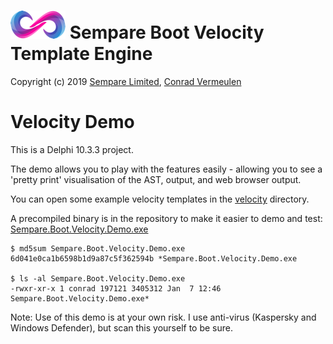 # ![](../../images/sempare-logo-45px.png) Sempare Boot Velocity Template Engine

Copyright (c) 2019 [Sempare Limited](http://www.sempare.ltd), [Conrad Vermeulen](mailto:conrad.vermeulen@gmail.com)

# Velocity Demo

This is a Delphi 10.3.3 project.

The demo allows you to play with the features easily - allowing you to see a 'pretty print' visualisation of the AST, output, and web browser output.

You can open some example velocity templates in the [velocity](./velocity) directory.

A precompiled binary is in the repository to make it easier to demo and test: [Sempare.Boot.Velocity.Demo.exe](./Sempare.Boot.Velocity.Demo.exe)


```
$ md5sum Sempare.Boot.Velocity.Demo.exe
6d041e0ca1b6598b1d9a87c5f362594b *Sempare.Boot.Velocity.Demo.exe

$ ls -al Sempare.Boot.Velocity.Demo.exe
-rwxr-xr-x 1 conrad 197121 3405312 Jan  7 12:46 Sempare.Boot.Velocity.Demo.exe*

```

Note: Use of this demo is at your own risk. I use anti-virus (Kaspersky and Windows Defender), but scan this yourself to be sure.
